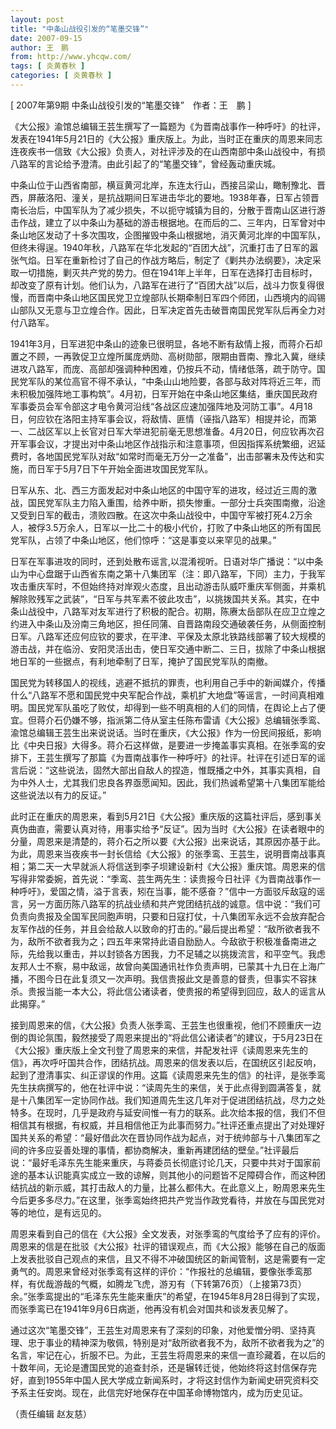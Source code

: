 ```yaml
---
layout: post
title: "中条山战役引发的“笔墨交锋”"
date: 2007-09-15
author: 王　鹏
from: http://www.yhcqw.com/
tags: [ 炎黄春秋 ]
categories: [ 炎黄春秋 ]
---
```



[ 2007年第9期 中条山战役引发的“笔墨交锋”　作者：王　鹏 ]


《大公报》渝馆总编辑王芸生撰写了一篇题为《为晋南战事作一种呼吁》的社评，发表在1941年5月21日的《大公报》重庆版上。为此，当时正在重庆的周恩来同志连夜疾书一信致《大公报》负责人，对社评涉及的在山西南部中条山战役中，有损八路军的言论给予澄清。由此引起了的“笔墨交锋”，曾经轰动重庆城。


中条山位于山西省南部，横亘黄河北岸，东连太行山，西接吕梁山，瞰制豫北、晋西，屏蔽洛阳、潼关，是抗战期间日军进击华北的要地。1938年春，日军占领晋南长治后，中国军队为了减少损失，不以扼守城镇为目的，分散于晋南山区进行游击作战，建立了以中条山为基础的游击根据地。在而后的二、三年内，日军曾对中条山地区发动了十多次围攻，企图摧毁中条山根据地，消灭黄河北岸的中国军队，但终未得逞。1940年秋，八路军在华北发起的“百团大战”，沉重打击了日军的嚣张气焰。日军在重新检讨了自己的作战方略后，制定了《剿共办法纲要》，决定采取一切措施，剿灭共产党的势力。但在1941年上半年，日军在选择打击目标时，却改变了原有计划。他们认为，八路军在进行了“百团大战”以后，战斗力恢复得很慢，而晋南中条山地区国民党卫立煌部队长期牵制日军四个师团，山西境内的阎锡山部队又无意与卫立煌合作。因此，日军决定首先击破晋南国民党军队后再全力对付八路军。


1941年3月，日军进犯中条山的迹象已很明显，各地不断有敌情上报，而蒋介石却置之不顾，一再敦促卫立煌所属庞炳勋、高树勋部，限期由晋南、豫北入冀，继续进攻八路军，而庞、高部却强调种种困难，仍按兵不动，情绪低落，疏于防守。国民党军队的某位高官不得不承认，“中条山山地险要，各部与敌对阵将近三年，而未积极加强阵地工事构筑”。4月初，日军开始在中条山地区集结，重庆国民政府军事委员会军令部这才电令黄河沿线“各战区应速加强阵地及河防工事”。4月18日，何应钦在洛阳主持军事会议，将敌情、匪情（诬指八路军）相提并论，而第一、二战区军以上长官对日军大举进犯前毫无思想准备。4月20日，何应钦再次召开军事会议，才提出对中条山地区作战指示和注意事项，但因指挥系统繁细，迟延费时，各地国民党军队对敌“如常时而毫无万分一之准备”，出击部署未及传达和实施，而日军于5月7日下午开始全面进攻国民党军队。


日军从东、北、西三方面发起对中条山地区的中国守军的进攻，经过近三周的激战，国民党军队主力陷入重围，给养中断，损失惨重。一部分士兵突围南撤，沿途又受到日军的截击，溃败四散。在这次中条山战役中，中国守军被打死4.2万余人，被俘3.5万余人，日军以一比二十的极小代价，打败了中条山地区的所有国民党军队，占领了中条山地区，他们惊呼：“这是事变以来罕见的战果。”


日军在军事进攻的同时，还到处散布谣言,以混淆视听。日语对华广播说：“以中条山为中心盘踞于山西省东南之第十八集团军（注：即八路军，下同）主力，于我军攻击重庆军时，不但始终持对岸观火态度，且出动游击队威吓重庆军侧面，并乘机解除败残军之武装”，“日军与共军素不彼此攻击”，以挑拨国共关系。其实，在中条山战役中，八路军对友军进行了积极的配合。初期，陈赓太岳部队在应卫立煌之约进入中条山及汾南三角地区，担任同蒲、自晋路南段交通破袭任务，从侧面控制日军。八路军还应何应钦的要求，在平津、平保及太原北铁路线部署了较大规模的游击战，并在临汾、安阳灵活出击，使日军交通中断二、三日，拔除了中条山根据地日军的一些据点，有利地牵制了日军，掩护了国民党军队的南撤。


国民党为转移国人的视线，逃避不抵抗的罪责，也利用自己手中的新闻媒介，传播什么“八路军不愿和国民党中央军配合作战，乘机扩大地盘”等谣言，一时间真相难明。国民党军队虽吃了败仗，却得到一些不明真相的人们的同情，在舆论上占了便宜。但蒋介石仍嫌不够，指派第二侍从室主任陈布雷请《大公报》总编辑张季鸾、渝馆总编辑王芸生出来说说话。当时在重庆，《大公报》作为一份民间报纸，影响比《中央日报》大得多。蒋介石这样做，是要进一步掩盖事实真相。在张季鸾的安排下，王芸生撰写了那篇《为晋南战事作一种呼吁》的社评。社评在引述日军的谣言后说：“这些说法，固然大部出自敌人的捏造，惟既播之中外，其事实真相，自为中外人士，尤其我们忠良各界亟愿闻知。因此，我们热诚希望第十八集团军能给这些说法以有力的反证。”


此时正在重庆的周恩来，看到5月21日《大公报》重庆版的这篇社评后，感到事关真伪曲直，需要认真对待，用事实给予“反证”。因为当时《大公报》在读者眼中的分量，周恩来是清楚的，蒋介石之所以要《大公报》出来说话，其原因亦基于此。为此，周恩来当夜疾书一封长信给《大公报》的张季鸾、王芸生，说明晋南战事真相；第二天一大早就派人将信送到李子坝建设新村《大公报》重庆馆。周恩来的信写得非常委婉，首先说：“季鸾、芸生两先生：读贵报今日社评《为晋南战事作一种呼吁》，爱国之情，溢于言表，矧在当事，能不感奋？”信中一方面驳斥敌寇的谣言，另一方面历陈八路军的抗战业绩和共产党团结抗战的诚意。信中说：“我们可负责向贵报及全国军民同胞声明，只要和日寇打仗，十八集团军永远不会放弃配合友军作战的任务，并且会给敌人以致命的打击的。”最后提出希望：“敌所欲者我不为，敌所不欲者我为之；四五年来常持此语自励励人。今敌欲于积极准备南进之际，先给我以重击，并以封锁各方困我，力不足辅之以挑拨流言，和平空气。我虑友邦人士不察，易中敌谣，故曾向美国通讯社作负责声明，已蒙其十九日在上海广播，不图今日在此复须又一次声明。我信贵报此文是善意的督责，但事实不容抹杀。贵报当能一本大公，将此信公诸读者，使贵报的希望得到回应，敌人的谣言从此揭穿。”


接到周恩来的信，《大公报》负责人张季鸾、王芸生也很重视，他们不顾重庆一边倒的舆论氛围，毅然接受了周恩来提出的“将此信公诸读者”的建议，于5月23日在《大公报》重庆版上全文刊登了周恩来的来信，并配发社评《读周恩来先生的信》，再次呼吁国共合作，团结抗战。周恩来的信发表以后，在国统区引起反响，起到了澄清事实、纠正谬误的作用。这篇《读周恩来先生的信》的社评，是张季鸾先生扶病撰写的，他在社评中说：“读周先生的来信，关于此点得到圆满答复，就是十八集团军一定协同作战。我们知道周先生这几年对于促进团结抗战，尽力之处特多。在现时，几乎是政府与延安间惟一有力的联系。此次给本报的信，我们不但相信其有根据，有权威，并且相信他正为此事而努力。”社评还重点提出了对处理好国共关系的希望：“最好借此次在晋协同作战为起点，对于统帅部与十八集团军之间的许多应妥善处理的事情，都协商解决，重新再建团结的壁垒。”社评最后说：“最好毛泽东先生能来重庆，与蒋委员长彻底讨论几天，只要中共对于国家前途的基本认识能真实成立一致的谅解，则其他小的问题皆不足障碍合作，而这种团结抗战的新示威，其打击敌人的力量，比甚么都伟大。在此意义上，盼周恩来先生今后更多多尽力。”在这里，张季鸾始终把共产党当作政党看待，并放在与国民党对等的地位，是有远见的。


周恩来看到自己的信在《大公报》全文发表，对张季鸾的气度给予了应有的评价。周恩来的信是在批驳《大公报》社评的错误观点，而《大公报》能够在自己的版面上发表批驳自己观点的来信，且又不得不冲破国统区的新闻管制，这是需要有一定勇气的。周恩来曾经对张季鸾有这样的评价：“作报社的总编辑，要像张季鸾那样，有优哉游哉的气概，如腾龙飞虎，游刃有（下转第76页）（上接第73页）余。”张季鸾提出的“毛泽东先生能来重庆”的希望，在1945年8月28日得到了实现，而张季鸾已在1941年9月6日病逝，他再没有机会对国共和谈发表见解了。


通过这次“笔墨交锋”，王芸生对周恩来有了深刻的印象，对他爱憎分明、坚持真理、忠于事业的精神深为敬佩，特别是对“敌所欲者我不为，敌所不欲者我为之”的名言，牢记在心，折服不已。为此，王芸生将周恩来的来信一直珍藏着，在以后的十数年间，无论是遭国民党的追查封杀，还是辗转迁徙，他始终将这封信保存完好，直到1955年中国人民大学成立新闻系时，才将这封信作为新闻史研究资料交予系主任安岗。现在，此信完好地保存在中国革命博物馆内，成为历史见证。

（责任编辑 赵友慈）


